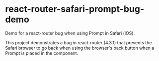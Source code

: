 # react-router-safari-prompt-bug-demo
Demo for a react-router bug when using Prompt in Safari (iOS).

This project demonstrates a bug in react-router (4.3.1) that prevents the Safari browser to go back when using the browser's back button when a Prompt is placed in the component.

